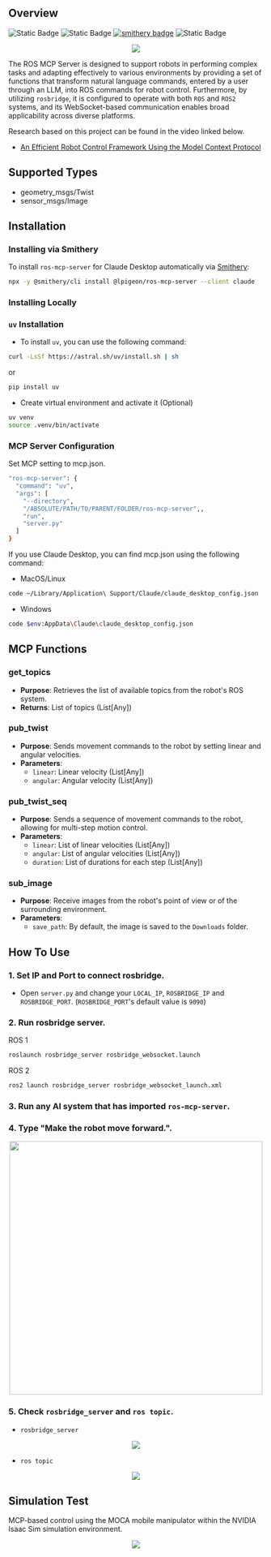 ## Overview
![Static Badge](https://img.shields.io/badge/ROS-Available-green)
![Static Badge](https://img.shields.io/badge/ROS2-Available-green)
[![smithery badge](https://smithery.ai/badge/@lpigeon/ros-mcp-server)](https://smithery.ai/server/@lpigeon/ros-mcp-server)
![Static Badge](https://img.shields.io/badge/License-MIT-blue)

<center><img src="https://github.com/lpigeon/ros-mcp-server/blob/main/img/framework.png"/></center>

The ROS MCP Server is designed to support robots in performing complex tasks and adapting effectively to various environments by providing a set of functions that transform natural language commands, entered by a user through an LLM, into ROS commands for robot control. Furthermore, by utilizing ``rosbridge``, it is configured to operate with both ``ROS`` and ``ROS2`` systems, and its WebSocket-based communication enables broad applicability across diverse platforms.

Research based on this project can be found in the video linked below.  
- [An Efficient Robot Control Framework Using the Model Context Protocol](https://www.youtube.com/watch?v=7ut4eqTxwHA)

## Supported Types

- geometry_msgs/Twist
- sensor_msgs/Image

## Installation

### Installing via Smithery

To install ``ros-mcp-server`` for Claude Desktop automatically via [Smithery](https://smithery.ai/server/@lpigeon/ros-mcp-server):

```bash
npx -y @smithery/cli install @lpigeon/ros-mcp-server --client claude
```

### Installing Locally

### `uv` Installation
- To install `uv`, you can use the following command:
```bash
curl -LsSf https://astral.sh/uv/install.sh | sh
```
or
```bash
pip install uv
```

- Create virtual environment and activate it (Optional)
```bash
uv venv
source .venv/bin/activate
```

### MCP Server Configuration
Set MCP setting to mcp.json.

```bash
"ros-mcp-server": {
  "command": "uv",
  "args": [
    "--directory",
    "/ABSOLUTE/PATH/TO/PARENT/FOLDER/ros-mcp-server",,
    "run",
    "server.py"
  ]
}
```

If you use Claude Desktop, you can find mcp.json using the following command:

- MacOS/Linux
```bash
code ~/Library/Application\ Support/Claude/claude_desktop_config.json
```

- Windows
```bash
code $env:AppData\Claude\claude_desktop_config.json
```

## MCP Functions

### get_topics
- **Purpose**: Retrieves the list of available topics from the robot's ROS system.
- **Returns**: List of topics (List[Any])

### pub_twist
- **Purpose**: Sends movement commands to the robot by setting linear and angular velocities.
- **Parameters**:
  - `linear`: Linear velocity (List[Any])
  - `angular`: Angular velocity (List[Any])

### pub_twist_seq
- **Purpose**: Sends a sequence of movement commands to the robot, allowing for multi-step motion control.
- **Parameters**:
  - `linear`: List of linear velocities (List[Any])
  - `angular`: List of angular velocities (List[Any])
  - `duration`: List of durations for each step (List[Any])
 
### sub_image
- **Purpose**: Receive images from the robot's point of view or of the surrounding environment.
- **Parameters**:
  - `save_path`: By default, the image is saved to the ``Downloads`` folder.

## How To Use
### 1. Set IP and Port to connect rosbridge.
- Open `server.py` and change your `LOCAL_IP`, `ROSBRIDGE_IP` and `ROSBRIDGE_PORT`. (`ROSBRIDGE_PORT`'s default value is `9090`)

### 2. Run rosbridge server.
ROS 1
```bash
roslaunch rosbridge_server rosbridge_websocket.launch
```
ROS 2
```bash
ros2 launch rosbridge_server rosbridge_websocket_launch.xml
```

### 3. Run any AI system that has imported ``ros-mcp-server``.

### 4. Type "Make the robot move forward.".
<center><img src="https://github.com/lpigeon/ros-mcp-server/blob/main/img/how_to_use_1.png" width="500"/></center>

### 5. Check `rosbridge_server` and `ros topic`.
- `rosbridge_server`
<center><img src="https://github.com/lpigeon/ros-mcp-server/blob/main/img/how_to_use_2.png" /></center>

- `ros topic`
<center><img src="https://github.com/lpigeon/ros-mcp-server/blob/main/img/how_to_use_3.png" /></center>

## Simulation Test
MCP-based control using the MOCA mobile manipulator within the NVIDIA Isaac Sim simulation environment. 

<center><img src="https://github.com/lpigeon/ros-mcp-server/blob/main/img/result.gif" /></center>
